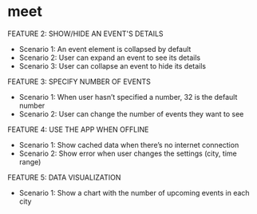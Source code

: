 # meet
FEATURE 2: SHOW/HIDE AN EVENT'S DETAILS

+ Scenario 1: An event element is collapsed by default
+ Scenario 2: User can expand an event to see its details
+ Scenario 3: User can collapse an event to hide its details

FEATURE 3: SPECIFY NUMBER OF EVENTS

+ Scenario 1: When user hasn’t specified a number, 32 is the default number
+ Scenario 2: User can change the number of events they want to see

FEATURE 4: USE THE APP WHEN OFFLINE

+ Scenario 1: Show cached data when there’s no internet connection
+ Scenario 2: Show error when user changes the settings (city, time range)

FEATURE 5: DATA VISUALIZATION

+ Scenario 1: Show a chart with the number of upcoming events in each city
